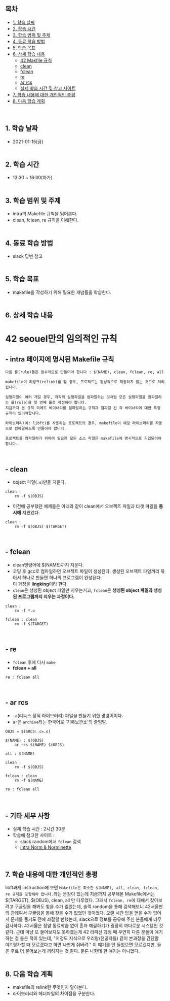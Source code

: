 ## 목차
- [1. 학습 날짜](#1-학습-날짜)  
- [2. 학습 시간](#2-학습-시간)  
- [3. 학습 범위 및 주제](#3-학습-범위-및-주제)  
- [4. 동료 학습 방법](#4-동료-학습-방법)  
- [5. 학습 목표](#5-학습-목표)  
- [6. 상세 학습 내용](#6-상세-학습-내용)  
    - [42 Makfile 규칙](#--intra-페이지에-명시된-makefile-규칙)  
    - [clean](#--clean)
    - [fclean](#--fclean)
    - [re](#--re)
    - [ar rcs](#--ar-rcs)
    - [실제 학습 시간 및 참고 사이트](#--기타-세부-사항)
- [7. 학습 내용에 대한 개인적인 총평](#7-학습-내용에-대한-개인적인-총평)
- [8. 다음 학습 계획](#8-다음-학습-계획)  
<br/> 

## 1. 학습 날짜
* 2021-01-15(금)<br/><br/>
## 2. 학습 시간
* 13:30 ~ 16:00(자가)<br/><br/>
## 3. 학습 범위 및 주제
* intra의 Makefile 규칙을 읽어본다.
* clean, fclean, re 규칙을 이해한다.<br/><br/>
## 4. 동료 학습 방법
* slack 답변 참고<br/><br/>
## 5. 학습 목표
* makefile을 작성하기 위해 필요한 개념들을 학습한다.<br/><br/>
## 6. 상세 학습 내용
# 42 seouel만의 임의적인 규칙
## - intra 페이지에 명시된 Makefile 규칙
```
다음 룰(rule)들은 필수적으로 만들어야 합니다 : $(NAME), clean, fclean, re, all

makefile이 리링크(relink)를 할 경우, 프로젝트는 정상적으로 작동하지 않는 것으로 처리됩니다.

실행파일이 여러 개일 경우, 각각의 실행파일을 컴파일하는 것처럼 모든 실행파일을 컴파일하는 룰(rule)을 첫 번째 룰로 작성해야 합니다.
지금까지 본 규칙 외에도 바이너리를 컴파일하는 규칙과 컴파일 된 각 바이너리에 대한 특정 규칙이 있어야합니다.

라이브러리(예: libft)를 사용하는 프로젝트의 경우, makefile이 해당 라이브러리를 자동으로 컴파일하도록 만들어야 합니다.

프로젝트를 컴파일하기 위하여 필요한 모든 소스 파일은 makefile에 명시적으로 기입되어야 합니다.
```
<br/>

## - clean
- object 파일(`.o`)만을 지운다.
```
clean :
    rm -f $(OBJS)
```
- 이전에 공부했던 예제들은 아래와 같이 clean에서 오브젝트 파일과 타겟 파일을 **동시에** 지웠었다.
```
clean :
    rm -f $(OBJS) $(TARGET)
```
<br/>

## - fclean
- clean명령어에 $(NAME)까지 지운다.
- 코딩 후 gcc로 컴파일하면 오브젝트 파일이 생성된다. 생성된 오브젝트 파일끼리 묶어서 하나로 만들면 하나의 프로그램이 완성된다.  
이 과정을 **lingking**이라 한다.  
- `clean`은 생성된 object 파일만 지우는거고, `fclean`은 **생성된 object 파일과 생성된 프로그램까지 지우는 과정이다.**  
```
clean : 
    rm -f *.o
    
fclean : clean
    rm -f $(TARGET)
```
<br/>

## - re
- `fclean` 후에 다시 `make`
- **fclean + all**
```
re : fclean all
```
<br/>

## - ar rcs
- `.a`(리눅스 정적 라이브러리) 파일을 만들기 위한 명령어이다.
- `ar`은 `archive`라는 한국어로 '기록보관소'의 줄임말.
```
OBJS = $(SRCS:.c=.o)

$(NAME) : $(OBJS)
    ar rcs $(NAME) $(OBJS)
    
all : $(NAME)

clean :
    rm -f $(OBJS)
    
fclean : clean
    rm -f $(NAME)
    
re : fclean all
```
<br/>

## - 기타 세부 사항
* 실제 학습 시간 : 2시간 30분
* 학습에 참고한 사이트 :
    * slack random에서 `fclean` 검색  
    * [intra Norm & Norminette](https://meta.intra.42.fr/articles/norm-norminette-b1b74c82-5ba1-4e43-b02e-0101727e661c)  
<br/>

## 7. 학습 내용에 대한 개인적인 총평
libft과제 instruction에 보면 `Makefile은 최소한 $(NAME), all, clean, fclean, re 규칙을 포함해야 합니다.`라는 문장이 있는데 지금까지 공부해본 Makefile에서는 $(TARGET), $(OBJS), clean, all 만 다루었다. 그래서 `fclean, re`에 대해서 찾아보려고 구글링을 해봐도 찾을 수가 없었는데, 슬랙 random을 통해 검색해보니 42서울만의 관례여서 구글링을 통해 찾을 수가 없었던 것이었다. 오랜 시간 답을 얻을 수가 없어서 문제를 풀기도 전에 좌절할 뻔했는데, slack으로 정보를 공유해 주신 분들에게 너무 감사하다. 42서울은 정말 동료학습 없이 혼자 해결하기가 굉장히 까다로운 시스템인 것 같다. 근데 마냥 또 물어보지도 못하겠는게 42 라피신 과정 때 우연히 다른 분들이 얘기하는 걸 들은 적이 있는데, "저정도 지식으로 우리랑(전공자들) 같이 본과정을 간단말야? 평가할 때 모르겠다고 하면 나쁘게 줘버려." 이 얘기를 안 들었으면 모르겠지만, 들은 후로 더 물어보는게 꺼려지는 것 같다. 물론 나한테 한 얘기는 아니었다.  
<br/>

## 8. 다음 학습 계획
- makefile의 relink란 무엇인지 알아본다.  
- 라이브러리와 헤더파일의 차이점을 구분한다.  

